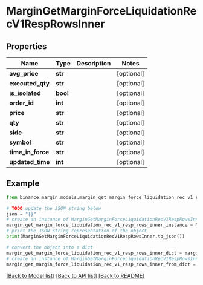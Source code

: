# MarginGetMarginForceLiquidationRecV1RespRowsInner


## Properties

Name | Type | Description | Notes
------------ | ------------- | ------------- | -------------
**avg_price** | **str** |  | [optional] 
**executed_qty** | **str** |  | [optional] 
**is_isolated** | **bool** |  | [optional] 
**order_id** | **int** |  | [optional] 
**price** | **str** |  | [optional] 
**qty** | **str** |  | [optional] 
**side** | **str** |  | [optional] 
**symbol** | **str** |  | [optional] 
**time_in_force** | **str** |  | [optional] 
**updated_time** | **int** |  | [optional] 

## Example

```python
from binance.margin.models.margin_get_margin_force_liquidation_rec_v1_resp_rows_inner import MarginGetMarginForceLiquidationRecV1RespRowsInner

# TODO update the JSON string below
json = "{}"
# create an instance of MarginGetMarginForceLiquidationRecV1RespRowsInner from a JSON string
margin_get_margin_force_liquidation_rec_v1_resp_rows_inner_instance = MarginGetMarginForceLiquidationRecV1RespRowsInner.from_json(json)
# print the JSON string representation of the object
print(MarginGetMarginForceLiquidationRecV1RespRowsInner.to_json())

# convert the object into a dict
margin_get_margin_force_liquidation_rec_v1_resp_rows_inner_dict = margin_get_margin_force_liquidation_rec_v1_resp_rows_inner_instance.to_dict()
# create an instance of MarginGetMarginForceLiquidationRecV1RespRowsInner from a dict
margin_get_margin_force_liquidation_rec_v1_resp_rows_inner_from_dict = MarginGetMarginForceLiquidationRecV1RespRowsInner.from_dict(margin_get_margin_force_liquidation_rec_v1_resp_rows_inner_dict)
```
[[Back to Model list]](../README.md#documentation-for-models) [[Back to API list]](../README.md#documentation-for-api-endpoints) [[Back to README]](../README.md)


